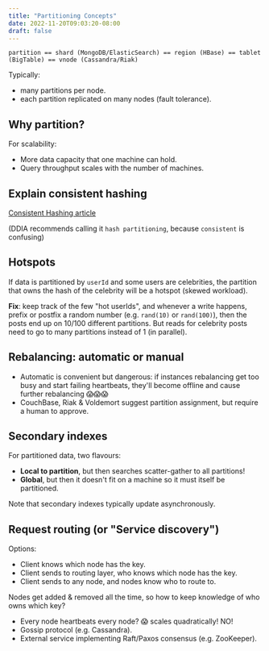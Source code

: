```yaml
---
title: "Partitioning Concepts"
date: 2022-11-20T09:03:20-08:00
draft: false
---
```


`partition == shard (MongoDB/ElasticSearch) == region (HBase) == tablet (BigTable) == vnode (Cassandra/Riak)`

Typically:
- many partitions per node.
- each partition replicated on many nodes (fault tolerance).

## Why partition?

For scalability: 

- More data capacity that one machine can hold.
- Query throughput scales with the number of machines.

## Explain consistent hashing

[Consistent Hashing article](/iknowkungfoo/systemdesignconcepts/consistent-hashing)

(DDIA recommends calling it `hash partitioning`, because `consistent` is confusing)

## Hotspots

If data is partitioned by `userId` and some users are celebrities, the partition that owns the hash of the celebrity will be a hotspot (skewed workload).

**Fix**: keep track of the few "hot userIds", and whenever a write happens, prefix or postfix a random number (e.g. `rand(10)` or `rand(100)`), then the posts end up on 10/100 different partitions. But reads for celebrity posts need to go to many partitions instead of 1 (in parallel).

## Rebalancing: automatic or manual

- Automatic is convenient but dangerous: if instances rebalancing get too busy and start failing heartbeats, they'll become offline and cause further rebalancing 😱😱😱
- CouchBase, Riak & Voldemort suggest partition assignment, but require a human to approve.

## Secondary indexes

For partitioned data, two flavours:

- **Local to partition**, but then searches scatter-gather to all partitions!
- **Global**, but then it doesn't fit on a machine so it must itself be partitioned.

Note that secondary indexes typically update asynchronously.

## Request routing (or "Service discovery")

Options:

- Client knows which node has the key.
- Client sends to routing layer, who knows which node has the key.
- Client sends to any node, and nodes know who to route to.

Nodes get added & removed all the time, so how to keep knowledge of who owns which key?

- Every node heartbeats every node? 😱 scales quadratically! NO!
- Gossip protocol (e.g. Cassandra).
- External service implementing Raft/Paxos consensus (e.g. ZooKeeper).
